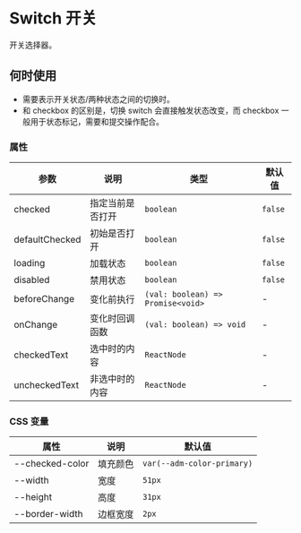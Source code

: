 # Switch 开关

开关选择器。

## 何时使用

- 需要表示开关状态/两种状态之间的切换时。
- 和 checkbox 的区别是，切换 switch 会直接触发状态改变，而 checkbox 一般用于状态标记，需要和提交操作配合。

<code src="./demos/demo1.tsx"></code>

<code src="./demos/demo2.tsx"></code>

### 属性

| 参数           | 说明             | 类型                              | 默认值  |
| -------------- | ---------------- | --------------------------------- | ------- |
| checked        | 指定当前是否打开 | `boolean`                         | `false` |
| defaultChecked | 初始是否打开     | `boolean`                         | `false` |
| loading        | 加载状态         | `boolean`                         | `false` |
| disabled       | 禁用状态         | `boolean`                         | `false` |
| beforeChange   | 变化前执行       | `(val: boolean) => Promise<void>` | -       |
| onChange       | 变化时回调函数   | `(val: boolean) => void`          | -       |
| checkedText    | 选中时的内容     | `ReactNode`                       | -       |
| uncheckedText  | 非选中时的内容   | `ReactNode`                       | -       |

### CSS 变量

| 属性            | 说明     | 默认值                     |
| --------------- | -------- | -------------------------- |
| --checked-color | 填充颜色 | `var(--adm-color-primary)` |
| --width         | 宽度     | `51px`                     |
| --height        | 高度     | `31px`                     |
| --border-width  | 边框宽度 | `2px`                      |
